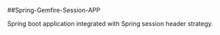 

##Spring-Gemfire-Session-APP

Spring boot application integrated with Spring session header strategy. 

